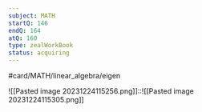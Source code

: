 ```yaml
---
subject: MATH
startQ: 146
endQ: 164
atQ: 160
type: zealWorkBook
status: acquiring
---
```

#card/MATH/linear_algebra/eigen

![[Pasted image 20231224115256.png]]::![[Pasted image 20231224115305.png]]

